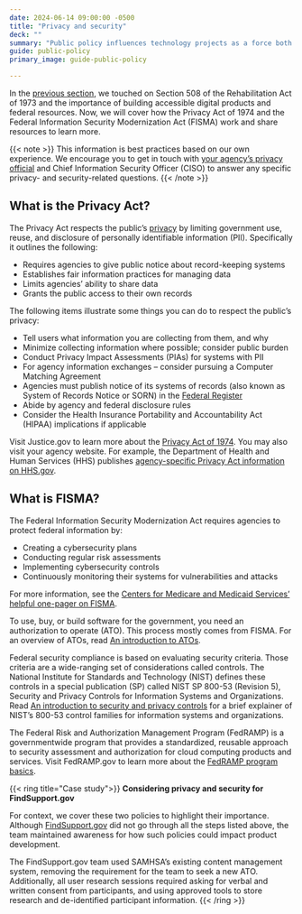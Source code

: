 ```yaml
---
date: 2024-06-14 09:00:00 -0500
title: "Privacy and security"
deck: ""
summary: "Public policy influences technology projects as a force both for and against change."
guide: public-policy
primary_image: guide-public-policy

---
```


In the [previous section](https://digital.gov/guides/public-policy/accessibility/#content-start), we touched on Section 508 of the Rehabilitation Act of 1973 and the importance of building accessible digital products and federal resources. Now, we will cover how the Privacy Act of 1974 and the Federal Information Security Modernization Act (FISMA) work and share resources to learn more.

{{< note >}}
This information is best practices based on our own experience. We encourage you to get in touch with [your agency’s privacy official](https://www.fpc.gov/council-members/) and Chief Information Security Officer (CISO) to answer any specific privacy- and security-related questions.
{{< /note >}}

## What is the Privacy Act?

The Privacy Act respects the public’s [privacy](https://digital.gov/topics/privacy/) by limiting government use, reuse, and disclosure of personally identifiable information (PII). Specifically it outlines the following:

- Requires agencies to give public notice about record-keeping systems
- Establishes fair information practices for managing data
- Limits agencies’ ability to share data
- Grants the public access to their own records

The following items illustrate some things you can do to respect the public’s privacy:

- Tell users what information you are collecting from them, and why
- Minimize collecting information where possible; consider public burden
- Conduct Privacy Impact Assessments (PIAs) for systems with PII
- For agency information exchanges – consider pursuing a Computer Matching Agreement
- Agencies must publish notice of its systems of records (also known as System of Records Notice or SORN) in the [Federal Register](https://www.federalregister.gov/)
- Abide by agency and federal disclosure rules
- Consider the Health Insurance Portability and Accountability Act (HIPAA) implications if applicable

Visit Justice.gov to learn more about the [Privacy Act of 1974](https://www.justice.gov/opcl/overview-privacy-act-1974-2020-edition). You may also visit your agency website. For example, the Department of Health and Human Services (HHS) publishes [agency-specific Privacy Act information on HHS.gov](https://www.hhs.gov/foia/privacy/index.html).

## What is FISMA?

The Federal Information Security Modernization Act requires agencies to protect federal information by:

- Creating a cybersecurity plans
- Conducting regular risk assessments
- Implementing cybersecurity controls
- Continuously monitoring their systems for vulnerabilities and attacks

For more information, see the [Centers for Medicare and Medicaid Services’ helpful one-pager on FISMA](https://security.cms.gov/learn/federal-information-security-management-act-fisma).

To use, buy, or build software for the government, you need an authorization to operate (ATO). This process mostly comes from FISMA. For an overview of ATOs, read [An introduction to ATOs](https://digital.gov/resources/an-introduction-to-ato/).

Federal security compliance is based on evaluating security criteria. Those criteria are a wide-ranging set of considerations called controls. The National Institute for Standards and Technology (NIST) defines these controls in a special publication (SP) called NIST SP 800-53 (Revision 5), Security and Privacy Controls for Information Systems and Organizations. Read [An introduction to security and privacy controls](https://digital.gov/resources/an-introduction-to-security-and-privacy-controls/) for a brief explainer of NIST’s 800-53 control families for information systems and organizations.

The Federal Risk and Authorization Management Program (FedRAMP) is a governmentwide program that provides a standardized, reusable approach to security assessment and authorization for cloud computing products and services. Visit FedRAMP.gov to learn more about the [FedRAMP program basics](https://www.fedramp.gov/program-basics/).

{{< ring title="Case study">}}
**Considering privacy and security for FindSupport.gov**

For context, we cover these two policies to highlight their importance. Although [FindSupport.gov](https://www.samhsa.gov/find-support) did not go through all the steps listed above, the team maintained awareness for how such policies could impact product development.

The FindSupport.gov team used SAMHSA’s existing content management system, removing the requirement for the team to seek a new ATO. Additionally, all user research sessions required asking for verbal and written consent from participants, and using approved tools to store research and de-identified participant information.
{{< /ring >}}
